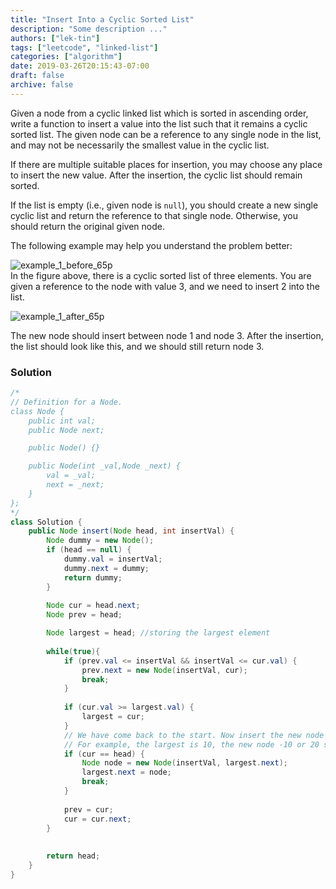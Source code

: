 ```yaml
---
title: "Insert Into a Cyclic Sorted List"
description: "Some description ..."
authors: ["lek-tin"]
tags: ["leetcode", "linked-list"]
categories: ["algorithm"]
date: 2019-03-26T20:15:43-07:00
draft: false
archive: false
---
```

Given a node from a cyclic linked list which is sorted in ascending order, write a function to insert a value into the list such that it remains a cyclic sorted list. The given node can be a reference to any single node in the list, and may not be necessarily the smallest value in the cyclic list.  

If there are multiple suitable places for insertion, you may choose any place to insert the new value. After the insertion, the cyclic list should remain sorted.  

If the list is empty (i.e., given node is `null`), you should create a new single cyclic list and return the reference to that single node. Otherwise, you should return the original given node.   

The following example may help you understand the problem better:   

![example_1_before_65p](https://assets.leetcode.com/uploads/2019/01/19/example_1_before_65p.jpg)  
In the figure above, there is a cyclic sorted list of three elements. You are given a reference to the node with value 3, and we need to insert 2 into the list.


![example_1_after_65p](https://assets.leetcode.com/uploads/2019/01/19/example_1_after_65p.jpg)  

The new node should insert between node 1 and node 3. After the insertion, the list should look like this, and we should still return node 3.

### Solution
```java
/*
// Definition for a Node.
class Node {
    public int val;
    public Node next;

    public Node() {}

    public Node(int _val,Node _next) {
        val = _val;
        next = _next;
    }
};
*/
class Solution {
    public Node insert(Node head, int insertVal) {
        Node dummy = new Node();
        if (head == null) {
            dummy.val = insertVal;
            dummy.next = dummy;
            return dummy;
        }
        
        Node cur = head.next;
        Node prev = head;

        Node largest = head; //storing the largest element
        
        while(true){
            if (prev.val <= insertVal && insertVal <= cur.val) {
                prev.next = new Node(insertVal, cur);
                break;
            }
            
            if (cur.val >= largest.val) {
                largest = cur;
            }
            // We have come back to the start. Now insert the new node after largest. 
            // For example, the largest is 10, the new node -10 or 20 should be both after the node 10.
            if (cur == head) {
                Node node = new Node(insertVal, largest.next);
                largest.next = node;
                break;
            }
            
            prev = cur;
            cur = cur.next;
        }
        
        
        return head;
    }
}
```